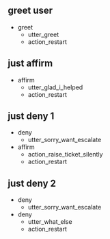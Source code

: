 ## greet user
* greet
    - utter_greet
    - action_restart

## just affirm
* affirm
	- utter_glad_i_helped
	- action_restart

## just deny 1
* deny
	- utter_sorry_want_escalate
* affirm
	- action_raise_ticket_silently
	- action_restart

## just deny 2
* deny
	- utter_sorry_want_escalate
* deny
	- utter_what_else
	- action_restart



